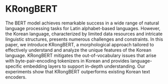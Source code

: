 # KRongBERT
The BERT model achieves remarkable success in a wide range of natural language processing tasks for Latin alphabet-based languages. However, the Korean language, characterized by limited data resources and intricate linguistic structures, presents numerous challenges and constraints. In this paper, we introduce KRongBERT, a morphological approach tailored to effectively understand and analyze the unique features of the Korean language. KRongBERT mitigates the out-of-vocabulary issues that arise with byte-pair-encoding tokenizers in Korean and provides language-specific embedding layers to support in-depth understanding. Our experiments show that KRongBERT outperforms existing Korean text encoders.
